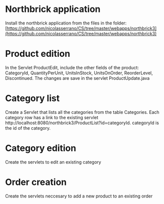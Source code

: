# Northbrick application

Install the northbrick application from the files in the folder: 
[https://github.com/nicolasserrano/CS/tree/master/webapps/northbrick3](https://github.com/nicolasserrano/CS/tree/master/webapps/northbrick3)

# Product edition

In the Servlet ProductEdit, include the other fields of the product:  CategoryId, QuantityPerUnit, UnitsInStock, UnitsOnOrder, ReorderLevel, Discontinued.
The changes are save in the servlet ProductUpdate.java

# Category list

Create a Servlet that lists all the categories from the table Categories. Each category row has a link to the existing servlet http://localhost:8080/northbrick3/ProductList?id=categoryId. categoryId is the id of the category.

# Category edition

Create the servlets to edit an existing category

# Order creation

Create the servlets neccesary to add a new product to an existing order

